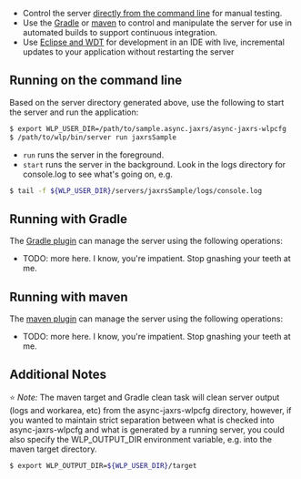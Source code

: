 * Control the server [directly from the command line](#running-on-the-command-line) for manual testing.
* Use the [Gradle](#running-with-gradle) or [maven](#running-with-maven) to control and manipulate the server for use in automated builds to support continuous integration.
* Use [Eclipse and WDT](/docs/Downloading-WAS-Liberty.md) for development in an IDE with live, incremental updates to your application without restarting the server

## Running on the command line

Based on the server directory generated above, use the following to start the server and run the application:

```bash
$ export WLP_USER_DIR=/path/to/sample.async.jaxrs/async-jaxrs-wlpcfg
$ /path/to/wlp/bin/server run jaxrsSample
```

* `run` runs the server in the foreground.
* `start` runs the server in the background. Look in the logs directory for console.log to see what's going on, e.g.

```bash
$ tail -f ${WLP_USER_DIR}/servers/jaxrsSample/logs/console.log
```

## Running with Gradle

The [Gradle plugin](https://github.com/WASdev/ci.gradle) can manage the server using the following operations:

* TODO: more here. I know, you're impatient. Stop gnashing your teeth at me.

## Running with maven

The [maven plugin](https://github.com/WASdev/ci.maven) can manage the server using the following operations:

* TODO: more here. I know, you're impatient. Stop gnashing your teeth at me.

## Additional Notes

:star: *Note:* The maven target and Gradle clean task will clean server output (logs and workarea, etc) from the async-jaxrs-wlpcfg directory, however, if you wanted to maintain strict separation between what is checked into async-jaxrs-wlpcfg and what is generated by a running server, you could also specify the WLP_OUTPUT_DIR environment variable, e.g. into the maven target directory.

```bash
$ export WLP_OUTPUT_DIR=${WLP_USER_DIR}/target
```
